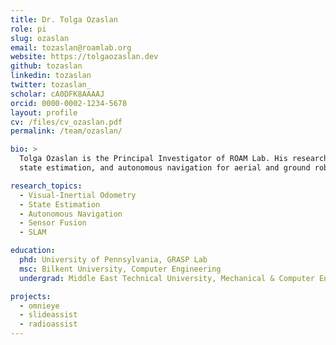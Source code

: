 ```yaml
---
title: Dr. Tolga Ozaslan
role: pi
slug: ozaslan
email: tozaslan@roamlab.org
website: https://tolgaozaslan.dev
github: tozaslan
linkedin: tozaslan
twitter: tozaslan_
scholar: cA0DFK8AAAAJ
orcid: 0000-0002-1234-5678
layout: profile
cv: /files/cv_ozaslan.pdf
permalink: /team/ozaslan/

bio: >
  Tolga Ozaslan is the Principal Investigator of ROAM Lab. His research focuses on perception,
  state estimation, and autonomous navigation for aerial and ground robots in GPS-denied environments.

research_topics:
  - Visual-Inertial Odometry
  - State Estimation
  - Autonomous Navigation
  - Sensor Fusion
  - SLAM

education:
  phd: University of Pennsylvania, GRASP Lab
  msc: Bilkent University, Computer Engineering
  undergrad: Middle East Technical University, Mechanical & Computer Engineering (Double Major)

projects:
  - omnieye
  - slideassist
  - radioassist
---
```

